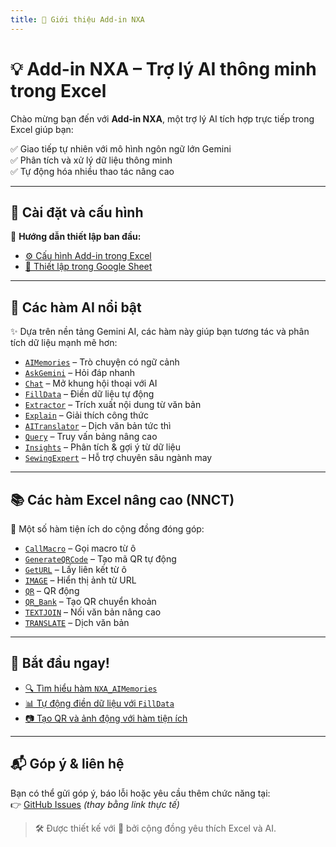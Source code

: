 ```yaml
---
title: 📘 Giới thiệu Add-in NXA
---
```


# 💡 Add-in NXA – Trợ lý AI thông minh trong Excel

Chào mừng bạn đến với **Add-in NXA**, một trợ lý AI tích hợp trực tiếp trong Excel giúp bạn:

✅ Giao tiếp tự nhiên với mô hình ngôn ngữ lớn Gemini\
✅ Phân tích và xử lý dữ liệu thông minh\
✅ Tự động hóa nhiều thao tác nâng cao

---

## 🔧 Cài đặt và cấu hình

📁 **Hướng dẫn thiết lập ban đầu:**

- [⚙️ Cấu hình Add-in trong Excel](docs/setup/config-addin.md)
- [🧩 Thiết lập trong Google Sheet](docs/setup/cai-dat-tren-GoogleSheet.md)

---

## 🤖 Các hàm AI nổi bật

✨ Dựa trên nền tảng Gemini AI, các hàm này giúp bạn tương tác và phân tích dữ liệu mạnh mẽ hơn:

- [`AIMemories`](docs/excel-ai/AIMemories.md) – Trò chuyện có ngữ cảnh
- [`AskGemini`](docs/excel-ai/AskGemini.md) – Hỏi đáp nhanh
- [`Chat`](docs/excel-ai/Chat.md) – Mở khung hội thoại với AI
- [`FillData`](docs/excel-ai/FillData.md) – Điền dữ liệu tự động
- [`Extractor`](docs/excel-ai/Extractor.md) – Trích xuất nội dung từ văn bản
- [`Explain`](docs/excel-ai/Explain.md) – Giải thích công thức
- [`AITranslator`](docs/excel-ai/AITranslator.md) – Dịch văn bản tức thì
- [`Query`](docs/excel-ai/Query.md) – Truy vấn bảng nâng cao
- [`Insights`](docs/excel-ai/Insights.md) – Phân tích & gợi ý từ dữ liệu
- [`SewingExpert`](docs/excel-ai/SewingExpert.md) – Hỗ trợ chuyên sâu ngành may

---

## 📚 Các hàm Excel nâng cao (NNCT)

📌 Một số hàm tiện ích do cộng đồng đóng góp:

- [`CallMacro`](docs/excel-formulas/CallMacro.md) – Gọi macro từ ô
- [`GenerateQRCode`](docs/excel-formulas/GenerateQRCode.md) – Tạo mã QR tự động
- [`GetURL`](docs/excel-formulas/GetURL.md) – Lấy liên kết từ ô
- [`IMAGE`](docs/excel-formulas/IMAGE.md) – Hiển thị ảnh từ URL
- [`QR`](docs/excel-formulas/QR.md) – QR động
- [`QR_Bank`](docs/excel-formulas/QR_Bank.md) – Tạo QR chuyển khoản
- [`TEXTJOIN`](docs/excel-formulas/TEXTJOIN.md) – Nối văn bản nâng cao
- [`TRANSLATE`](docs/excel-formulas/TRANSLATE.md) – Dịch văn bản

---

## 🚀 Bắt đầu ngay!

- [🔍 Tìm hiểu hàm `NXA_AIMemories`](docs/excel-ai/AIMemories.md)
- [📊 Tự động điền dữ liệu với `FillData`](docs/excel-ai/FillData.md)
- [📷 Tạo QR và ảnh động với hàm tiện ích](docs/excel-formulas/GenerateQRCode.md)

---

## 📬 Góp ý & liên hệ

Bạn có thể gửi góp ý, báo lỗi hoặc yêu cầu thêm chức năng tại:\
👉 [GitHub Issues](https://github.com/NNCT2023/Addin-NXA/issues) *(thay bằng link thực tế)*

> 🛠️ Được thiết kế với 💙 bởi cộng đồng yêu thích Excel và AI.
